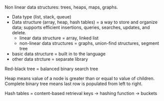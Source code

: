 Non linear data structures: trees, heaps, maps, graphs. 

- Data type (list, stack, queue)
- Data structure (array, heap, hash tables) = a way to store and organize data; supports efficient insertions, queries, searches, updates, and delete.
	- linear data structure = array, linked list
	- non-linear data structures = graphs, union-find structures, segment tree
- basic data structure =  built in to the language
- other data strcture =  separate library


Red-black tree = balanced binary search tree

Heap means value of a node is greater than or equal to value of children.
Complete binary tree means last row is populated from left to right. 

Hash tables = content-based retrieval 
keys -> hashing function -> buckets 

